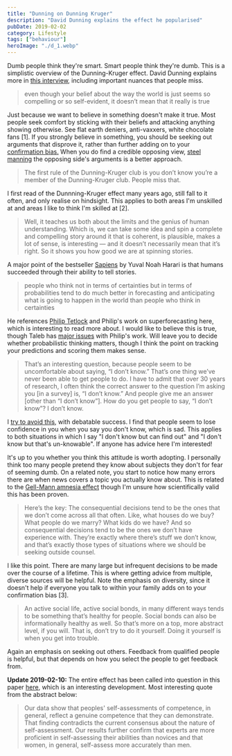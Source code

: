 ```yaml
---
title: "Dunning on Dunning Kruger"
description: "David Dunning explains the effect he popularised"
pubDate: 2019-02-02
category: Lifestyle
tags: ["behaviour"]
heroImage: "./d_1.webp"
---
```


Dumb people think they're smart. Smart people think they're dumb. This is a simplistic overview of the Dunning-Kruger effect. David Dunning explains more in [this interview](https://www.vox.com/science-and-health/2019/1/31/18200497/dunning-kruger-effect-explained-trump "Dunning on Dunning-Kruger"), including important nuances that people miss. 

> even though your belief about the way the world is just seems so compelling or so self-evident, it doesn’t mean that it really is true

Just because we want to believe in something doesn't make it true. Most people seek comfort by sticking with their beliefs and attacking anything showing otherwise. See flat earth deniers, anti-vaxxers, white chocolate fans [1]. If you strongly believe in something, you should be seeking out arguments that disprove it, rather than further adding on to your [confirmation bias.](https://fs.blog/2017/05/confirmation-bias/ "confirmation bias") When you do find a credible opposing view, [steel manning](https://medium.com/@zacharyforget/i-dont-know-if-you-ve-heard-ryan-holiday-talk-about-peter-thiel-s-steel-man-argument-44b151a09524 "Steel Man argument") the opposing side's arguments is a better approach.

> The first rule of the Dunning-Kruger club is you don’t know you’re a member of the Dunning-Kruger club. People miss that.

I first read of the Dunnning-Kruger effect many years ago, still fall to it often, and only realise on hindsight. This applies to both areas I'm unskilled at and areas I like to think I'm skilled at [2].  

> Well, it teaches us both about the limits and the genius of human understanding. Which is, we can take some idea and spin a complete and compelling story around it that is coherent, is plausible, makes a lot of sense, is interesting — and it doesn’t necessarily mean that it’s right. So it shows you how good we are at spinning stories.

A major point of the bestseller [Sapiens](https://www.ynharari.com/book/sapiens/ "Sapiens") by Yuval Noah Harari is that humans succeeded through their ability to tell stories. 

> people who think not in terms of certainties but in terms of probabilities tend to do much better in forecasting and anticipating what is going to happen in the world than people who think in certainties

He references [Philip Tetlock](https://www.sas.upenn.edu/tetlock/ "tetlock") and Philip's work on superforecasting here, which is interesting to read more about. I would like to believe this is true, though Taleb has [major issues](https://twitter.com/nntaleb/status/946101024258908160 "taleb on tetlock") with Philip's work. Will leave you to decide whether probabilistic thinking matters, though I think the point on tracking your predictions and scoring them makes sense.

> That’s an interesting question, because people seem to be uncomfortable about saying, “I don’t know.” That’s one thing we’ve never been able to get people to do. 
> I have to admit that over 30 years of research, I often think the correct answer to the question I’m asking you \[in a survey\] is, “I don’t know.” And people give me an answer \[other than “I don’t know”\]. 
> How do you get people to say, “I don’t know”? I don’t know.

I [try to avoid this](https://leonlins.com/about "About Me"), with debatable success. I find that people seem to lose confidence in you when you say you don't know, which is sad. This applies to both situations in which I say "I don't know but can find out" and "I don't know but that's un-knowable". If anyone has advice here I'm interested!

It's up to you whether you think this attitude is worth adopting. I personally think too many people pretend they know about subjects they don't for fear of seeming dumb. On a related note, you start to notice how many errors there are when news covers a topic you actually know about. This is related to the [Gell-Mann amnesia effect](https://en.wikipedia.org/wiki/Gell-Mann_amnesia_effect "wiki") though I'm unsure how scientifically valid this has been proven.

> Here’s the key: The consequential decisions tend to be the ones that we don’t come across all that often. Like, what houses do we buy? What people do we marry? What kids do we have? And so consequential decisions tend to be the ones we don’t have experience with. They’re exactly where there’s stuff we don’t know, and that’s exactly those types of situations where we should be seeking outside counsel.

I like this point. There are many large but infrequent decisions to be made over the course of a lifetime. This is where getting advice from multiple, diverse sources will be helpful. Note the emphasis on diversity, since it doesn't help if everyone you talk to within your family adds on to your confirmation bias [3]. 

> An active social life, active social bonds, in many different ways tends to be something that’s healthy for people. Social bonds can also be informationally healthy as well. So that’s more on a top, more abstract level, if you will. That is, don’t try to do it yourself. Doing it yourself is when you get into trouble.

Again an emphasis on seeking out others. Feedback from qualified people is helpful, but that depends on how you select the people to get feedback from.

**Update 2019-02-10:** The entire effect has been called into question in this paper [here](https://scholarcommons.usf.edu/numeracy/vol10/iss1/art4/ "issues with dunning kruger"), which is an interesting development. Most interesting quote from the abstract below:

> Our data show that peoples' self-assessments of competence, in general, reflect a genuine competence that they can demonstrate. That finding contradicts the current consensus about the nature of self-assessment. Our results further confirm that experts are more proficient in self-assessing their abilities than novices and that women, in general, self-assess more accurately than men. 

[^1]: Before I'm attacked, I actually do like white chocolate, *in addition to all other chocolate.* 
[^2]: Remains to be seen whether I'm skilled at anything at all though
[^3]: It is a delicate balance between people who all say the same thing, and people who say irrelevant things
